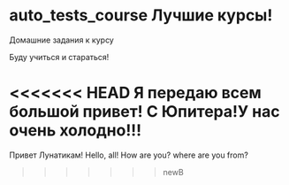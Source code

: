 # auto_tests_course Лучшие курсы!
Домашние задания к курсу

Буду учиться и стараться!

<<<<<<< HEAD
Я передаю всем большой привет! C Юпитера!У нас очень холодно!!!
======= 
Привет Лунатикам! Hello, all! How are you? where are you from?
>>>>>>> newB
